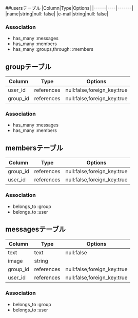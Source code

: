 

##usersテーブル
|Column|Type|Options|
|------|----|-------|
|name|string|null: false|
|e-mail|string|null: false|


### Association
- has_many :messages
- has_many :members
- has_many :groups,through: :members


## groupテーブル

|Column|Type|Options|
|------|----|-------|
|user_id|references|null:false,foreign_key:true|
|group_id|references|null:false,foreign_key:true|



### Association
- has_many :messages
- has_many :members




## membersテーブル

|Column|Type|Options|
|------|----|-------|
|group_id|references|null:false,foreign_key:true|
|user_id|references|null:false,foreign_key:true|

### Association
- belongs_to :group
- belongs_to :user




## messagesテーブル

|Column|Type|Options|
|------|----|-------|
|text|text|null:false|
|image|string|
|group_id|references|null:false,foreign_key:true|
|user_id|references|null:false,foreign_key:true|

### Association
- belongs_to :group
- belongs_to :user

